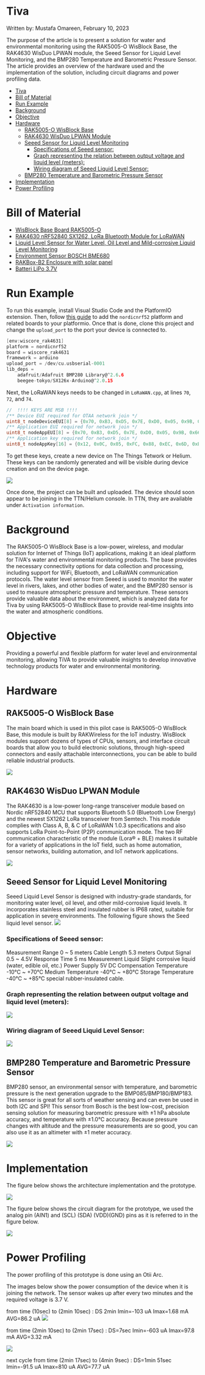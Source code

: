 # Tiva
Written by: Mustafa Omareen, February 10, 2023 

The purpose of the article is to present a solution for water and environmental monitoring using the RAK5005-O WisBlock Base, the RAK4630 WisDuo LPWAN module, the Seeed Sensor for Liquid Level Monitoring, and the BMP280 Temperature and Barometric Pressure Sensor. The article provides an overview of the hardware used and the implementation of the solution, including circuit diagrams and power profiling data. 

- [Tiva](#tiva)
- [Bill of Material](#bill-of-material)
- [Run Example](#run-example)
- [Background](#background)
- [Objective](#objective)
- [Hardware](#hardware)
  - [RAK5005-O WisBlock Base](#rak5005-o-wisblock-base)
  - [RAK4630 WisDuo LPWAN Module](#rak4630-wisduo-lpwan-module)
  - [Seeed Sensor for Liquid Level Monitoring](#seeed-sensor-for-liquid-level-monitoring)
    - [Specifications of Seeed sensor:](#specifications-of-seeed-sensor)
    - [Graph representing the relation between output voltage and liquid level (meters):](#graph-representing-the-relation-between-output-voltage-and-liquid-level-meters)
    - [Wiring diagram of Seeed Liquid Level Sensor:](#wiring-diagram-of-seeed-liquid-level-sensor)
  - [BMP280 Temperature and Barometric Pressure Sensor](#bmp280-temperature-and-barometric-pressure-sensor)
- [Implementation](#implementation)
- [Power Profiling](#power-profiling)

# Bill of Material

- [WisBlock Base Board RAK5005-O](https://store.rakwireless.com/products/rak5005-o-base-board?variant=35614952816798)
- [RAK4630 nRF52840 SX1262, LoRa Bluetooth Module for LoRaWAN](https://store.rakwireless.com/products/rak4630-wisduo-lpwan-module?variant=41650213912774)
- [Liquid Level Sensor for Water Level, Oil Level and Mild-corrosive Liquid Level Monitoring](https://www.seeedstudio.com/Liquid-Level-Sensor-p-4619.html)
- [Environment Sensor BOSCH BME680](https://store.rakwireless.com/products/rak1906-bme680-environment-sensor)
- [RAKBox-B2 Enclosure with solar panel](https://store.rakwireless.com/products/rakbox-b2-enclosure-with-solar-panel?variant=39806212047046)
- [Batteri LiPo 3.7V](https://www.electrokit.com/produkt/batteri-lipo-3-7v-1500mah/?gclid=Cj0KCQiAorKfBhC0ARIsAHDzsltIdl01G_LkQJymJZDbWce14WcXJDR_TZrbKWOkfgZBJUKmn6gBCXEaAhd-EALw_wcB)


# Run Example

To run this example, install Visual Studio Code and the PlatformIO extension. Then, follow [this guide](https://docs.helium.com/use-the-network/devices/development/rakwireless/wisblock-4631/platformio/) to add the `nordicnrf52` platform and related boards to your platformio. Once that is done, clone this project and change the `upload_port` to the port your device is connected to. 

```c
[env:wiscore_rak4631]
platform = nordicnrf52
board = wiscore_rak4631
framework = arduino
upload_port = /dev/cu.usbserial-0001
lib_deps = 
	adafruit/Adafruit BMP280 Library@^2.6.6
	beegee-tokyo/SX126x-Arduino@^2.0.15
```

Next, the LoRaWAN keys needs to be changed in `LoRaWAN.cpp`, at lines `70`, `72`, and `74`. 

```c
//  !!!! KEYS ARE MSB !!!!
/** Device EUI required for OTAA network join */
uint8_t nodeDeviceEUI[8] = {0x70, 0xB3, 0xD5, 0x7E, 0xD0, 0x05, 0x9B, 0x6F};
/** Application EUI required for network join */
uint8_t nodeAppEUI[8] = {0x70, 0xB3, 0xD5, 0x7E, 0xD0, 0x05, 0x9B, 0x66};
/** Application key required for network join */
uint8_t nodeAppKey[16] = {0x12, 0x0C, 0x05, 0xFC, 0x88, 0xEC, 0x6D, 0xB0, 0x9E, 0x4F, 0x5E, 0x49, 0xBB, 0xDF, 0x3D, 0x4A};
```

To get these keys, create a new device on The Things Tetwork or Helium. These keys can be randomly generated and will be visible during device creation and on the device page.

![](https://i.imgur.com/3E63sck.png)


Once done, the project can be built and uploaded. The device should soon appear to be joining in the TTN/Helium console. In TTN, they are available under `Activation information`.  

# Background

The RAK5005-O WisBlock Base is a low-power, wireless, and modular solution for Internet of Things (IoT) applications, making it an ideal platform for TiVA's water and environmental monitoring products. The base provides the necessary connectivity options for data collection and processing, including support for WiFi, Bluetooth, and LoRaWAN communication protocols.
The water level sensor from Seeed is used to monitor the water level in rivers, lakes, and other bodies of water, and the BMP280 sensor is used to measure atmospheric pressure and temperature. These sensors provide valuable data about the environment, which is analyzed data for Tiva by using RAK5005-O WisBlock Base to provide real-time insights into the water and atmospheric conditions. 

# Objective
 Providing a powerful and flexible platform for water level and environmental monitoring, allowing TiVA to provide valuable insights to develop innovative technology products for water and environmental monitoring. 

# Hardware
## RAK5005-O WisBlock Base
The main board which is used in this pilot case is RAK5005-O WisBlock Base, this module is built by RAKWireless for the IoT industry. WisBlock modules support dozens of types of CPUs, sensors, and interface circuit boards that allow you to build electronic solutions, through high-speed connectors and easily attachable interconnections, you can be able to build reliable industrial products.

![](https://cdn.shopify.com/s/files/1/0177/8784/6756/products/RAK5005-O_Frontcopy_2c2da7d8-14c5-4990-b43e-35b41d4eca9f_4000x@2x.progressive.png?v=1653490375)


## RAK4630 WisDuo LPWAN Module
The RAK4630 is a low-power long-range transceiver module based on Nordic nRF52840 MCU that supports Bluetooth 5.0 (Bluetooth Low Energy) and the newest SX1262 LoRa transceiver from Semtech. This module complies with Class A, B, & C of LoRaWAN 1.0.3 specifications and also supports LoRa Point-to-Point (P2P) communication mode. The two RF communication characteristic of the module (Lora® + BLE) makes it suitable for a variety of applications in the IoT field, such as home automation, sensor networks, building automation, and IoT network applications.

 
![]( https://www.technoworld.ca/1685/rakwireless-wisblock-lpwan-module-rak4631-ardunio.jpg)


## Seeed Sensor for Liquid Level Monitoring

Seeed Liquid Level Sensor is designed with industry-grade standards, for monitoring water level, oil level, and other mild-corrosive liquid levels. It incorporates stainless steel and insulated rubber is IP68 rated, suitable for application in severe environments. The following figure shows the Seed liquid level sensor.
![](https://sensecap-solution-upload.cdn.seeed.cn/cc/2020/04/water-level-sensor.jpg)

### Specifications of Seeed sensor:
Measurement Range   0 ~ 5 meters
Cable Length    5.3 meters
Output Signal   0.5 ~ 4.5V
Response Time   5 ms
Measurement Liquid  Slight corrosive liquid (water, edible oil, etc.)
Power Supply    5V DC
Compensation Temperature    -10℃ ~ +70℃
Medium Temperature          -40℃ ~ +80℃
Storage Temperature         -40℃ ~ +85℃
special rubber-insulated cable.

### Graph representing the relation between output voltage and liquid level (meters):


![](https://files.seeedstudio.com/products/314990619/img/Output%20Voltage.jpg)


### Wiring diagram of Seeed Liquid Level Sensor:


![](https://files.seeedstudio.com/products/314990619/img/Wiring%20Diagram.jpg)

## BMP280 Temperature and Barometric Pressure Sensor
BMP280 sensor, an environmental sensor with temperature, and barometric pressure is the next generation upgrade to the BMP085/BMP180/BMP183. This sensor is great for all sorts of weather sensing and can even be used in both I2C and SPI!
This sensor from Bosch is the best low-cost, precision sensing solution for measuring barometric pressure with ±1 hPa absolute accuracy, and temperature with ±1.0°C accuracy. Because pressure changes with altitude and the pressure measurements are so good, you can also use it as an altimeter with ±1 meter accuracy.


![](https://www.elfa.se/Web/WebShopImages/landscape_large/9-/01/Adafruit_2651_30129199-01.jpg)




# Implementation
The figure below shows the architecture implementation and the prototype.

![](https://i.imgur.com/91Os1kH.png)


The figure below shows the circuit diagram for the prototype, we used the analog pin (AIN1) and (SCL) (SDA) (VDD)(GND) pins as it is referred to in the figure below.


 ![](https://i.imgur.com/gRFGjcP.png)

# Power Profiling

The power profiling of this prototype is done using an Otii Arc.

The images below show the power consumption of the device when it is joining the network. The sensor wakes up after every two minutes and the required voltage is 3.7 V. 

from time (10sec) to (2min 10sec)  : DS 2min
Imin=-103 uA
Imax=1.68 mA
AVG=86.2 uA
![](https://i.imgur.com/sR3jebf.png)

from time (2min 10sec)  to (2min 17sec) :  DS=7sec
Imin=-603 uA
Imax=97.8 mA
AVG=3.32 mA

![](https://i.imgur.com/WIdEuiV.png)

next cycle
from time (2min 17sec)  to (4min 9sec) :  DS=1min 51sec
Imin=-91.5 uA
Imax=810 uA
AVG=77.7 uA
 